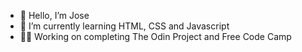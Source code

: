 - 👋 Hello, I’m Jose 
- 🌱 I’m currently learning HTML, CSS and Javascript     
-  🧑‍💻 Working on completing The Odin Project and Free Code Camp          
<!---                    
Jose-Flor/Jose-Flor is a ✨ special ✨ repository because its `README.md` (this file) appears on your GitHub profile.
You can click the Preview link to take a look at your changes.
--->

